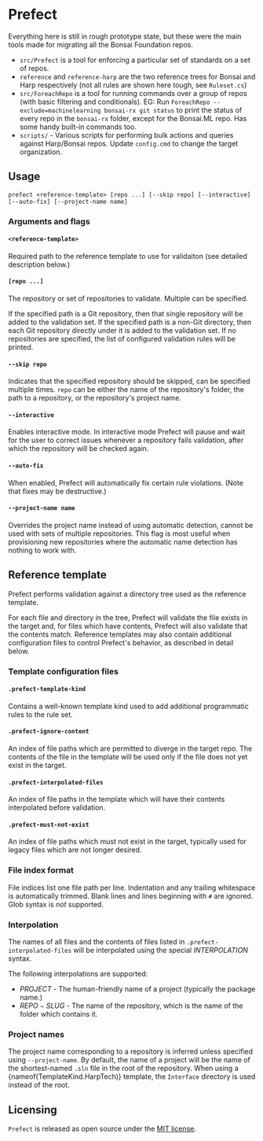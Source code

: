 # Prefect

Everything here is still in rough prototype state, but these were the main tools made for migrating all the Bonsai Foundation repos.

* `src/Prefect` is a tool for enforcing a particular set of standards on a set of repos.
* `reference` and `reference-harp` are the two reference trees for Bonsai and Harp respectively (not all rules are shown here tough, see `Ruleset.cs`)
* `src/ForeachRepo` is a tool for running commands over a group of repos (with basic filtering and conditionals). EG: Run `ForeachRepo --exclude=machinelearning bonsai-rx git status` to print the status of every repo in the `bonsai-rx` folder, except for the Bonsai.ML repo. Has some handy built-in commands too.
* `scripts/` - Various scripts for performing bulk actions and queries against Harp/Bonsai repos. Update `config.cmd` to change the target organization.

## Usage

```
prefect <reference-template> [repo ...] [--skip repo] [--interactive] [--auto-fix] [--project-name name]
```

### Arguments and flags

#### `<reference-template>`
Required path to the reference template to use for validaiton (see detailed description below.)

#### `[repo ...]`
The repository or set of repositories to validate. Multiple can be specified.

If the specified path is a Git repository, then that single repository will be added to the validation set. If the specified path is a non-Git directory, then each Git repository directly under it is added to the validation set. If no repositories are specified, the list of configured validation rules will be printed.

#### `--skip repo`
Indicates that the specified repository should be skipped, can be specified multiple times. `repo` can be either the name of the repository's folder, the path to a repository, or the repository's project name.

#### `--interactive`
Enables interactive mode. In interactive mode Prefect will pause and wait for the user to correct issues whenever a repository fails validation, after which the repository will be checked again.

#### `--auto-fix`
When enabled, Prefect will automatically fix certain rule violations. (Note that fixes may be destructive.)

#### `--project-name name`
Overrides the project name instead of using automatic detection, cannot be used with sets of multiple repositories. This flag is most useful when provisioning new repositories where the automatic name detection has nothing to work with.

## Reference template

Prefect performs validation against a directory tree used as the reference template.

For each file and directory in the tree, Prefect will validate the file exists in the target and, for files which have contents, Prefect will also validate that the contents match. Reference templates may also contain additional configuration files to control Prefect's behavior, as described in detail below.

### Template configuration files

#### `.prefect-template-kind`
Contains a well-known template kind used to add additional programmatic rules to the rule set.

#### `.prefect-ignore-content`
An index of file paths which are permitted to diverge in the target repo. The contents of the file in the template will be used only if the file does not yet exist in the target.

#### `.prefect-interpolated-files`
An index of file paths in the template which will have their contents interpolated before validation.

#### `.prefect-must-not-exist`
An index of file paths which must not exist in the target, typically used for legacy files which are not longer desired.

### File index format

File indices list one file path per line. Indentation and any trailing whitespace is automatically trimmed. Blank lines and lines beginning with `#` are ignored. Glob syntax is *not* supported.

### Interpolation
The names of all files and the contents of files listed in `.prefect-interpolated-files` will be interpolated using the special $INTERPOLATION$ syntax.

The following interpolations are supported:
  * $PROJECT$ - The human-friendly name of a project (typically the package name.)
  * $REPO-SLUG$ - The name of the repository, which is the name of the folder which contains it.

### Project names
The project name corresponding to a repository is inferred unless specified using `--project-name`. By default, the name of a project will be the name of the shortest-named `.sln` file in the root of the repository. When using a {nameof(TemplateKind.HarpTech)} template, the `Interface` directory is used instead of the root.

## Licensing

`Prefect` is released as open source under the [MIT license](https://licenses.nuget.org/MIT).